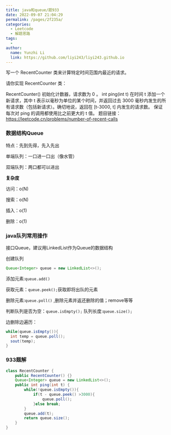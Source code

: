 ```yaml
---
title: java和queue/题933
date: 2022-09-07 21:04:29
permalink: /pages/2f235a/
categories:
  - Leetcode
  - 解题思路
tags:
  - 
author: 
  name: Yunzhi Li
  link: https://github.com/liyi243/liyi243.github.io
---
```

写一个 RecentCounter 类来计算特定时间范围内最近的请求。

请你实现 RecentCounter 类：

RecentCounter() 初始化计数器，请求数为 0 。
int ping(int t) 在时间 t 添加一个新请求，其中 t 表示以毫秒为单位的某个时间，并返回过去 3000 毫秒内发生的所有请求数（包括新请求）。确切地说，返回在 [t-3000, t] 内发生的请求数。
保证 每次对 ping 的调用都使用比之前更大的 t 值。
题目链接：https://leetcode.cn/problems/number-of-recent-calls
<!-- more -->
### 数据结构Queue

特点：先到先得，先入先出

单端队列：一口进一口出（像水管）

双端队列：两口都可以进出

**复杂度**

访问：o(N)

搜索：o(N)

插入：o(1)

删除：o(1)

### java队列常用操作

接口Queue，建议用LinkedList作为Queue的数据结构

创建队列

```java
Queue<Integer> queue = new LinkedList<>();
```

添加元素:```queue.add()```

获取元素：```queue.peek();```获取即将出队的元素

删除元素:```queue.poll()``` ,删除元素并返还删除的值；remove等等

判断队列是否为空：```queue.isEmpty();``` 队列长度:```queue.size();```

边删除边遍历：

```java
while(queue.isEmpty()){
  int temp = queue.poll();
  sout(temp);
}
```



### 933题解

```java
class RecentCounter {
    public RecentCounter() {}
    Queue<Integer> queue = new LinkedList<>();
    public int ping(int t) {
        while(!queue.isEmpty()){
            if(t - queue.peek() >3000){
                queue.poll();
            }else break;
        }
        queue.add(t);
        return queue.size();
    }
}
```









